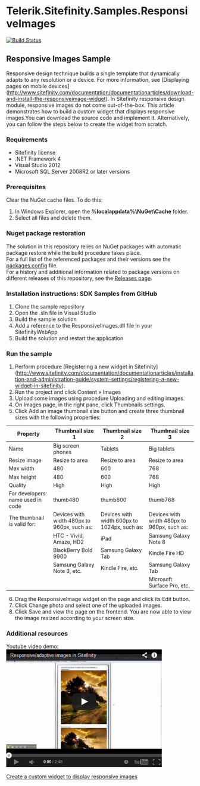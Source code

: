Telerik.Sitefinity.Samples.ResponsiveImages
===========================================

[![Build Status](http://sdk-jenkins-ci.cloudapp.net/buildStatus/icon?job=Telerik.Sitefinity.Samples.ResponsiveImages.CI)](http://sdk-jenkins-ci.cloudapp.net/job/Telerik.Sitefinity.Samples.ResponsiveImages.CI/)

## Responsive Images Sample

Responsive design technique builds a single template that dynamically adapts to any resolution or a device. For more information, see [Displaying pages on mobile devices] (http://www.sitefinity.com/documentation/documentationarticles/download-and-install-the-responsiveimage-widget). In Sitefinity responsive design module, responsive images do not come out-of-the-box. This article demonstrates how to build a custom widget that displays responsive images.You can download the source code and implement it. Alternatively, you can follow the steps below to create the widget from scratch. 

### Requirements

* Sitefinity license
* .NET Framework 4
* Visual Studio 2012
* Microsoft SQL Server 2008R2 or later versions

### Prerequisites

Clear the NuGet cache files. To do this:

1. In Windows Explorer, open the **%localappdata%\NuGet\Cache** folder.
2. Select all files and delete them.

### Nuget package restoration
The solution in this repository relies on NuGet packages with automatic package restore while the build procedure takes place.   
For a full list of the referenced packages and their versions see the [packages.config](https://github.com/Sitefinity-SDK/Telerik.Sitefinity.Samples.ResponsiveImages/blob/master/packages.config) file.    
For a history and additional information related to package versions on different releases of this repository, see the [Releases page](https://github.com/Sitefinity-SDK/Telerik.Sitefinity.Samples.ResponsiveImages/releases).    


### Installation instructions: SDK Samples from GitHub

1. Clone the sample repository
2. Open the .sln file in Visual Studio
2. Build the sample solution
3. Add a reference to the ResponsiveImages.dll file in your SitefinityWebApp
4. Build the solution and restart the application

### Run the sample

1. Perform procedure [Registering a new widget in Sitefinity] (http://www.sitefinity.com/documentation/documentationarticles/installation-and-administration-guide/system-settings/registering-a-new-widget-in-sitefinity).
2. Run the project and click Content » Images
3. Upload some images using procedure Uploading and editing images.
4. On Images page, in the right pane, click Thumbnails settings.
5. Click Add an image thumbnail size button and create three thumbnail sizes with the following properties:


| Property                          | Thumbnail size 1                            | Thumbnail size 2                             | Thumbnail size 3                            |
|-----------------------------------|---------------------------------------------|----------------------------------------------|---------------------------------------------|
| Name                              | Big screen phones                           | Tablets                                      | Big tablets                                 |
| Resize image                      | Resize to area                              | Resize to area                               | Resize to area                              |
| Max width                         | 480                                         | 600                                          | 768                                         |
| Max height                        | 480                                         | 600                                          | 768                                         |
| Quality                           | High                                        | High                                         | High                                        |
| For developers: name used in code | thumb480                                    | thumb600                                     | thumb768                                    |
| The thumbnail is valid for:       | Devices with width 480px to 960px, such as: | Devices with width 600px to 1024px, such as: | Devices with width 480px to 960px, such as: |
|                                   | HTC - Vivid, Amaze, HD2                     | iPad                                         | Samsung Galaxy Note 8                       |
|                                   | BlackBerry Bold 9900                        | Samsung Galaxy Tab                           | Kindle Fire HD                              |
|                                   | Samsung Galaxy Note 3, etc.                 | Kindle Fire, etc.                            | Samsung Galaxy Tab                          |
|                                   |                                             |                                              | Microsoft Surface Pro, etc.                 |

6. Drag the ResponsiveImage widget on the page and click its Edit button.
7. Click Change photo and select one of the uploaded images.
8. Click Save and view the page on the frontend.
You are now able to view the image resized according to your screen size.

### Additional resources

Youtube video demo:   
[![Responsive/adaptive images in Sitefinity](https://raw.githubusercontent.com/Sitefinity-SDK/Telerik.Sitefinity.Samples.ResponsiveImages/master/VideoEmbed.png)](https://www.youtube.com/watch?v=mUEJJx1S8Ak)

[Create a custom widget to display responsive images](http://www.sitefinity.com/documentation/documentationarticles/create-a-custom-widget-to-display-responsive-images)

